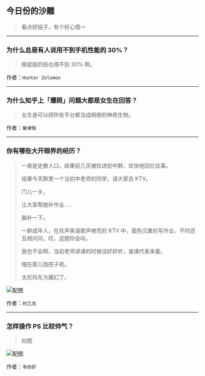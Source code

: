 ## 今日份的沙雕

> 看点好段子，有个好心情～


 
---

### 为什么总是有人说用不到手机性能的 30%？

> 擦屁股的纸也用不到 30% 啊。


作者：`Hunter Zolomon`

---

### 为什么知乎上「爆照」问题大都是女生在回答？

> 女生是可以把所有平台都当成相册的神奇生物。


作者：`葉律惕`

---

### 你有哪些大开眼界的经历？

> 一直是走散人口，结果前几天被拉进初中群，欢快地回忆往事。
> 
> 结果今天群里一个当初中老师的同学，请大家去 KTV。
> 
> 门儿一关，
> 
> 让大家帮她补作业.....
> 
> 脑补一下。
> 
> 一群成年人，在欢声笑语歌声嘹亮的 KTV 中，面色沉重的写作业，不时还互相问问，哎，这题你会吗。
> 
> 我也不会啊，当初老师讲课的时候没好好听，谁课代表来着。
> 
> 哦在那儿抱孩子呢。
> 
> 太尼玛东方魔幻了。



![配图](http://pic1.zhimg.com/70/v2-05a31c6162001f4a66c16e8db8d0aad4_b.jpg)


作者：`时乙戌`

---

### 怎样操作 PS 比较帅气？

> 如图



![配图](http://pic3.zhimg.com/70/v2-3aaeee3ad5a9ab972272ba4f412f697a_b.jpg)


作者：`韦你好`